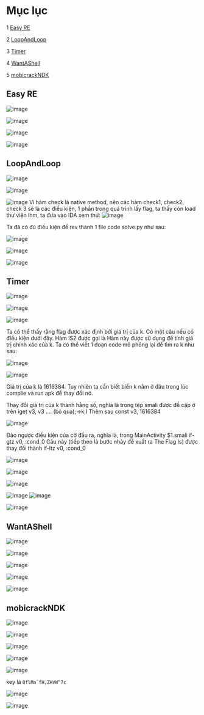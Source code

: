 # Mục lục


1	[Easy RE](#01)

2	[LoopAndLoop](#02)

3	[Timer](#03)

4	[WantAShell](#04)

5	[mobicrackNDK](#05)





<a name=01></a>
## Easy RE



![image](https://user-images.githubusercontent.com/77602549/171031052-21c497ea-5213-4bb2-a756-689558d0b3cb.png)


![image](https://user-images.githubusercontent.com/77602549/171032491-ce483dd4-2c5a-480a-a0b1-524ddc75a208.png)


![image](https://user-images.githubusercontent.com/77602549/171032931-a4ca839b-46e5-4e0d-b807-e02f3b558a50.png)


![image](https://user-images.githubusercontent.com/77602549/171034525-228935b8-c0f0-4f3d-b1c6-669f176020d8.png)
<a name=02></a>
## LoopAndLoop

![image](https://user-images.githubusercontent.com/77602549/171035225-5454473c-8897-4a02-8a01-26f16f7302de.png)

![image](https://user-images.githubusercontent.com/77602549/171035292-60524fd0-6993-4013-a326-3ffa35f1c1dc.png)

![image](https://user-images.githubusercontent.com/77602549/171035356-1c8aae8e-3eb7-4b34-93d6-0136158565e0.png)
Vì hàm check là native method, nên các hàm check1, check2, check 3 sẽ là các điều kiện, 1 phần trong quá trình lấy flag, ta thấy còn load thư viện lhm, ta đưa vào IDA xem thử:
![image](https://user-images.githubusercontent.com/77602549/171035671-ad10a86f-7785-43ab-ad16-3fb7722f9e23.png)

Ta đã có đủ điều kiện để rev thành 1 file  code solve.py như sau:

![image](https://user-images.githubusercontent.com/77602549/171037207-54c6f063-dca9-4cab-973c-d49b429178f7.png)


![image](https://user-images.githubusercontent.com/77602549/171037174-69698851-b324-4ef0-adbd-50fc04e844ae.png)

![image](https://user-images.githubusercontent.com/77602549/171037153-3ffa3f20-9c72-4f12-9de3-71d42b7caeae.png)

<a name=03></a>
## Timer

![image](https://user-images.githubusercontent.com/77602549/171037459-45274a24-f2f0-4549-9a98-4873814f9928.png)

![image](https://user-images.githubusercontent.com/77602549/171038497-9018b367-e5d2-47e1-a7fa-5876d0b90d73.png)

![image](https://user-images.githubusercontent.com/77602549/171040548-874a86ed-c5c4-4c61-b4f2-a734f835eb5b.png)

Ta có thể thấy rằng flag được xác định bởi giá trị của k. Có một câu nếu có điều kiện dưới đây. Hàm IS2
được gọi là Hàm này được sử dụng để tính giá trị chính xác của k. Ta có thể viết 1 đoạn code mô phỏng lại để tìm ra k như sau:

![image](https://user-images.githubusercontent.com/77602549/171043548-fde4befe-6378-43b1-8e4d-3eac16086e85.png)


![image](https://user-images.githubusercontent.com/77602549/171043510-6dbaedfe-a466-4c5b-b115-34c91e3bfc52.png)

Giá trị của k là 1616384. Tuy nhiên ta cần biết biến k nằm ở đâu trong lúc complie và run apk để thay đổi nó. 

Thay đổi giá trị của k thành hằng số, nghĩa là trong tệp smali được đề cập ở trên
iget v3, v3 .... (bỏ qua);->k:I
Thêm sau
const v3, 1616384

![image](https://user-images.githubusercontent.com/77602549/171141365-6de617e1-56e1-426d-b88f-886d66f6da32.png)


Đảo ngược điều kiện của cờ đầu ra, nghĩa là, trong MainActivity $1.smali
if-gtz v0, :cond_0
Câu này (tiếp theo là bước nhảy để xuất ra The Flag Is) được thay đổi thành
if-ltz v0, :cond_0


![image](https://user-images.githubusercontent.com/77602549/171141540-67c4e2e8-29aa-4ae1-9030-66ab40f99aab.png)



![image](https://user-images.githubusercontent.com/77602549/171141687-13db268d-d15f-44e2-9c80-74391c8d79e1.png)


![image](https://user-images.githubusercontent.com/77602549/171142215-da2ff46b-d6bf-4eec-aa4a-630c001d020e.png)

![image](https://user-images.githubusercontent.com/77602549/171143258-a8bf817c-cfbb-4fd6-9374-ed12d3b0882d.png)
![image](https://user-images.githubusercontent.com/77602549/171143299-b2dc41f8-ffaa-4f1a-aa39-bfc4961183b0.png)



![image](https://user-images.githubusercontent.com/77602549/171144196-3faddb32-352b-422c-b4cf-a221b8321a9b.png)
<a name=04></a>
## WantAShell

![image](https://user-images.githubusercontent.com/77602549/171144441-7563d46a-5f6b-43ed-a07d-30c987880fe7.png)


![image](https://user-images.githubusercontent.com/77602549/171144805-4b302b9e-f89a-40bf-89bd-60c7be9e8d17.png)


![image](https://user-images.githubusercontent.com/77602549/171217668-a07a718e-cdf0-4df5-932c-139b40c53ff1.png)


![image](https://user-images.githubusercontent.com/77602549/171217690-69fe2d6e-adfc-4a87-9b24-831e564d147f.png)


![image](https://user-images.githubusercontent.com/77602549/171217874-0bf69db2-ede2-4e4a-9407-f68f96906ac1.png)


<a name=05></a>
## mobicrackNDK

![image](https://user-images.githubusercontent.com/77602549/171229805-2ff6e6eb-e6bf-407d-8cc3-ae52115192b3.png)


![image](https://user-images.githubusercontent.com/77602549/171229901-7327a0e0-2e4f-4195-9fad-ba4ce8c11522.png)


![image](https://user-images.githubusercontent.com/77602549/171229946-94d2b443-c28d-4983-8439-7191dcdcba2e.png)

![image](https://user-images.githubusercontent.com/77602549/171230008-0c004f03-22ac-47aa-9486-98954be910ec.png)

![image](https://user-images.githubusercontent.com/77602549/171230304-8b073693-0cc4-4415-a66e-f7e670b3255b.png)


key là ```QflMn`fH,ZHVW^7c```

![image](https://user-images.githubusercontent.com/77602549/171234042-ed6d6735-8b8f-4446-902b-8adeebfdfabf.png)

![image](https://user-images.githubusercontent.com/77602549/171233944-9b62501d-6ebc-4d8a-b716-f0cafe6faa94.png)
  
